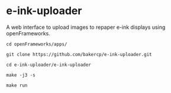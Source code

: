 # e-ink-uploader
A web interface to upload images to repaper e-ink displays using openFrameworks.

`cd openFrameworks/apps/`

`git clone https://github.com/bakercp/e-ink-uploader.git`

`cd e-ink-uploader/e-ink-uploader`

`make -j3 -s`

`make run`
